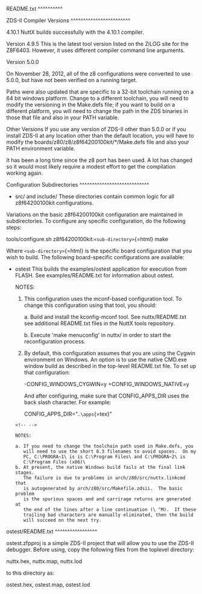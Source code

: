 README.txt \^\^\^\^\^\^\^\^\^\^

ZDS-II Compiler Versions
\^\^\^\^\^\^\^\^\^\^\^\^\^\^\^\^\^\^\^\^\^\^\^\^

4.10.1 NuttX builds successfully with the 4.10.1 compiler.

Version 4.9.5 This is the latest tool version listed on the ZiLOG site
for the Z8F6403. However, it uses different compiler command line
arguments.

Version 5.0.0

On November 28, 2012, all of the z8 configurations were converted to use
5.0.0, but have not been verified on a running target.

Paths were also updated that are specific to a 32-bit toolchain running
on a 64 bit windows platform. Change to a different toolchain, you will
need to modify the versioning in the Make.defs file; if you want to
build on a different platform, you will need to change the path in the
ZDS binaries in those that file and also in your PATH variable.

Other Versions If you use any version of ZDS-II other than 5.0.0 or if
you install ZDS-II at any location other than the default location, you
will have to modify the boards/z80/z8/z8f64200100kit/\*/Make.defs file
and also your PATH environment variable.

It has been a long time since the z8 port has been used. A lot has
changed so it would most likely require a modest effort to get the
compilation working again.

Configuration Subdirectories
\^\^\^\^\^\^\^\^\^\^\^\^\^\^\^\^\^\^\^\^\^\^\^\^\^\^\^\^

-   src/ and include/ These directories contain common logic for all
    z8f64200100kit configurations.

Variations on the basic z8f64200100kit configuration are maintained in
subdirectories. To configure any specific configuration, do the
following steps:

tools/configure.sh z8f64200100kit:`<sub-directory>`{=html} make

Where `<sub-directory>`{=html} is the specific board configuration that
you wish to build. The following board-specific configurations are
available:

-   ostest This builds the examples/ostest application for execution
    from FLASH. See examples/README.txt for information about ostest.

    NOTES:

    1.  This configuration uses the mconf-based configuration tool. To
        change this configuration using that tool, you should:

        a.  Build and install the kconfig-mconf tool. See
            nuttx/README.txt see additional README.txt files in the
            NuttX tools repository.

        b.  Execute 'make menuconfig' in nuttx/ in order to start the
            reconfiguration process.

    2.  By default, this configuration assumes that you are using the
        Cygwin environment on Windows. An option is to use the native
        CMD.exe window build as described in the top-level README.txt
        file. To set up that configuration:

        -CONFIG\_WINDOWS\_CYGWIN=y +CONFIG\_WINDOWS\_NATIVE=y

        And after configuring, make sure that CONFIG\_APPS\_DIR uses the
        back slash character. For example:

        CONFIG\_APPS\_DIR="..`\apps`{=tex}"

    ```{=html}
    <!-- -->
    ```
        NOTES:

        a. If you need to change the toolchain path used in Make.defs, you
           will need to use the short 8.3 filenames to avoid spaces.  On my
           PC, C:\PROGRA~1\ is is C:\Program Files\ and C:\PROGRA~2\ is
           C:\Program Files (x86)\
        b. At present, the native Windows build fails at the final link stages.
           The failure is due to problems in arch/z80/src/nuttx.linkcmd that
           is autogenerated by arch/z80/src/Makefile.zdsii.  The basic problem
           is the spurious spaces and and carrirage returns are generated at
           the end of the lines after a line continuation (\ ^M).  If these
           trailing bad characters are manually eliminated, then the build
           will succeed on the next try.

ostest/README.txt \^\^\^\^\^\^\^\^\^\^\^\^\^\^\^\^\^

ostest.zfpproj is a simple ZDS-II project that will allow you to use the
ZDS-II debugger. Before using, copy the following files from the
toplevel directory:

nuttx.hex, nuttx.map, nuttx.lod

to this directory as:

ostest.hex, ostest.map, ostest.lod
